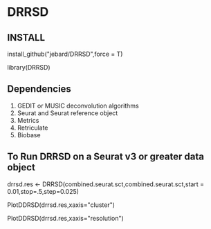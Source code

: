 # DRRSD

## INSTALL
install_github("jebard/DRRSD",force = T)

library(DRRSD)

## Dependencies
1. GEDIT or MUSIC deconvolution algorithms
2. Seurat and Seurat reference object
3. Metrics
4. Retriculate
5. Biobase

## To Run DRRSD on a Seurat v3 or greater data object
drrsd.res <- DRRSD(combined.seurat.sct,combined.seurat.sct,start = 0.01,stop=.5,step=0.025)

PlotDDRSD(drrsd.res,xaxis="cluster")

PlotDDRSD(drrsd.res,xaxis="resolution")
